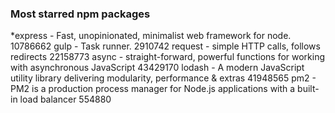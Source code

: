 ### Most starred npm packages
*express - Fast, unopinionated, minimalist web framework for node. 10786662
gulp - Task runner. 2910742
request - simple HTTP calls, follows redirects 22158773
async - straight-forward, powerful functions for working with asynchronous JavaScript 43429170
lodash - A modern JavaScript utility library delivering modularity, performance & extras 41948565
pm2 - PM2 is a production process manager for Node.js applications with a built-in load balancer 554880